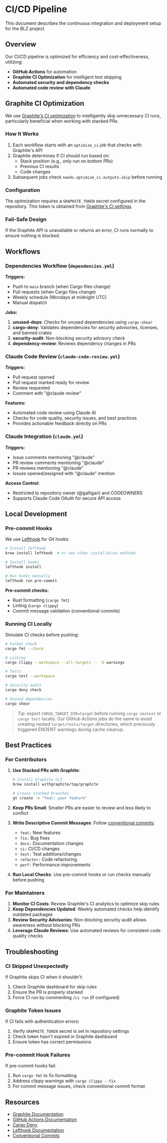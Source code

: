 # CI/CD Pipeline

This document describes the continuous integration and deployment setup for the BLZ project.

## Overview

Our CI/CD pipeline is optimized for efficiency and cost-effectiveness, utilizing:
- **GitHub Actions** for automation
- **Graphite CI Optimization** for intelligent test skipping
- **Automated security and dependency checks**
- **Automated code review with Claude**

## Graphite CI Optimization

We use [Graphite's CI optimization](https://graphite.dev/docs/ci-optimization) to intelligently skip unnecessary CI runs, particularly beneficial when working with stacked PRs.

### How It Works

1. Each workflow starts with an `optimize_ci` job that checks with Graphite's API
2. Graphite determines if CI should run based on:
   - Stack position (e.g., only run on bottom PRs)
   - Previous CI results
   - Code changes
3. Subsequent jobs check `needs.optimize_ci.outputs.skip` before running

### Configuration

The optimization requires a `GRAPHITE_TOKEN` secret configured in the repository. This token is obtained from [Graphite's CI settings](https://app.graphite.dev/ci).

### Fail-Safe Design

If the Graphite API is unavailable or returns an error, CI runs normally to ensure nothing is blocked.

## Workflows

### Dependencies Workflow (`dependencies.yml`)

**Triggers:**
- Push to `main` branch (when Cargo files change)
- Pull requests (when Cargo files change)
- Weekly schedule (Mondays at midnight UTC)
- Manual dispatch

**Jobs:**
1. **unused-deps**: Checks for unused dependencies using `cargo-shear`
2. **cargo-deny**: Validates dependencies for security advisories, licenses, and banned crates
3. **security-audit**: Non-blocking security advisory check
4. **dependency-review**: Reviews dependency changes in PRs

### Claude Code Review (`claude-code-review.yml`)

**Triggers:**
- Pull request opened
- Pull request marked ready for review
- Review requested
- Comment with "@claude review"

**Features:**
- Automated code review using Claude AI
- Checks for code quality, security issues, and best practices
- Provides actionable feedback directly on PRs

### Claude Integration (`claude.yml`)

**Triggers:**
- Issue comments mentioning "@claude"
- PR review comments mentioning "@claude"
- PR reviews mentioning "@claude"
- Issues opened/assigned with "@claude" mention

**Access Control:**
- Restricted to repository owner (@galligan) and CODEOWNERS
- Supports Claude Code OAuth for secure API access

## Local Development

### Pre-commit Hooks

We use [Lefthook](https://github.com/evilmartians/lefthook) for Git hooks:

```bash
# Install lefthook
brew install lefthook  # or see other installation methods

# Install hooks
lefthook install

# Run hooks manually
lefthook run pre-commit
```

**Pre-commit checks:**
- Rust formatting (`cargo fmt`)
- Linting (`cargo clippy`)
- Commit message validation (conventional commits)

### Running CI Locally

Simulate CI checks before pushing:

```bash
# Format check
cargo fmt --check

# Linting
cargo clippy --workspace --all-targets -- -D warnings

# Tests
cargo test --workspace

# Security audit
cargo deny check

# Unused dependencies
cargo shear
```

> Tip: export `CARGO_TARGET_DIR=target` before running `cargo nextest` or `cargo test` locally. Our GitHub Actions jobs do the same to avoid creating nested `target/tests/target` directories, which previously triggered ENOENT warnings during cache cleanup.

## Best Practices

### For Contributors

1. **Use Stacked PRs with Graphite**:
   ```bash
   # Install Graphite CLI
   brew install withgraphite/tap/graphite
   
   # Create stacked branches
   gt create -m "feat: your feature"
   ```

2. **Keep PRs Small**: Smaller PRs are easier to review and less likely to conflict

3. **Write Descriptive Commit Messages**: Follow [conventional commits](https://www.conventionalcommits.org/):
   - `feat:` New features
   - `fix:` Bug fixes
   - `docs:` Documentation changes
   - `ci:` CI/CD changes
   - `test:` Test additions/changes
   - `refactor:` Code refactoring
   - `perf:` Performance improvements

4. **Run Local Checks**: Use pre-commit hooks or run checks manually before pushing

### For Maintainers

1. **Monitor CI Costs**: Review Graphite's CI analytics to optimize skip rules
2. **Keep Dependencies Updated**: Weekly automated checks help identify outdated packages
3. **Review Security Advisories**: Non-blocking security audit allows awareness without blocking PRs
4. **Leverage Claude Reviews**: Use automated reviews for consistent code quality checks

## Troubleshooting

### CI Skipped Unexpectedly

If Graphite skips CI when it shouldn't:
1. Check Graphite dashboard for skip rules
2. Ensure the PR is properly stacked
3. Force CI run by commenting `/ci run` (if configured)

### Graphite Token Issues

If CI fails with authentication errors:
1. Verify `GRAPHITE_TOKEN` secret is set in repository settings
2. Check token hasn't expired in Graphite dashboard
3. Ensure token has correct permissions

### Pre-commit Hook Failures

If pre-commit hooks fail:
1. Run `cargo fmt` to fix formatting
2. Address clippy warnings with `cargo clippy --fix`
3. For commit message issues, check conventional commit format

## Resources

- [Graphite Documentation](https://graphite.dev/docs)
- [GitHub Actions Documentation](https://docs.github.com/en/actions)
- [Cargo Deny](https://github.com/EmbarkStudios/cargo-deny)
- [Lefthook Documentation](https://github.com/evilmartians/lefthook)
- [Conventional Commits](https://www.conventionalcommits.org/)
